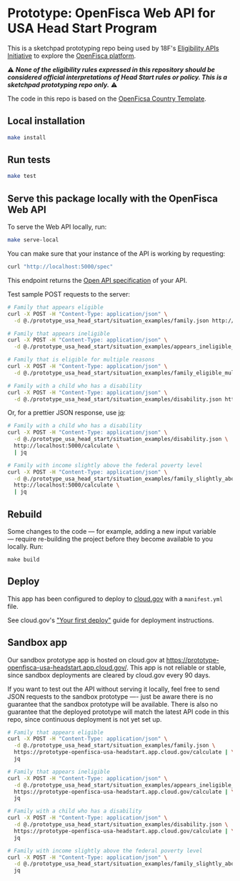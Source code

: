 # Prototype: OpenFisca Web API for USA Head Start Program

This is a sketchpad prototyping repo being used by 18F's [Eligibility APIs Initiative](https://github.com/18F/eligibility-rules-service/blob/master/README.md) to explore the [OpenFisca platform](https://openfisca.org/en/).

:warning: ***None of the eligibility rules expressed in this repository should be considered official interpretations of Head Start rules or policy. This is a sketchpad prototyping repo only.*** :warning:

The code in this repo is based on the [OpenFicsa Country Template](https://github.com/openfisca/country-template).

## Local installation

```sh
make install
```

## Run tests

```sh
make test
```

## Serve this package locally with the OpenFisca Web API

To serve the Web API locally, run:

```sh
make serve-local
```

You can make sure that your instance of the API is working by requesting:

```sh
curl "http://localhost:5000/spec"
```

This endpoint returns the [Open API specification](https://www.openapis.org/) of your API.

Test sample POST requests to the server:

```sh
# Family that appears eligible
curl -X POST -H "Content-Type: application/json" \
  -d @./prototype_usa_head_start/situation_examples/family.json http://localhost:5000/calculate

# Family that appears ineligible
curl -X POST -H "Content-Type: application/json" \
  -d @./prototype_usa_head_start/situation_examples/appears_ineligible_family.json http://localhost:5000/calculate

# Family that is eligible for multiple reasons
curl -X POST -H "Content-Type: application/json" \
  -d @./prototype_usa_head_start/situation_examples/family_eligible_multiple_reasons.json http://localhost:5000/calculate

# Family with a child who has a disability
curl -X POST -H "Content-Type: application/json" \
  -d @./prototype_usa_head_start/situation_examples/disability.json http://localhost:5000/calculate
```

Or, for a prettier JSON response, use [jq](https://stedolan.github.io/jq/):

```sh
# Family with a child who has a disability
curl -X POST -H "Content-Type: application/json" \
  -d @./prototype_usa_head_start/situation_examples/disability.json \
  http://localhost:5000/calculate \
  | jq

# Family with income slightly above the federal poverty level
curl -X POST -H "Content-Type: application/json" \
  -d @./prototype_usa_head_start/situation_examples/family_slightly_above_100_fpl_il.json \
  http://localhost:5000/calculate \
  | jq
```

## Rebuild

Some changes to the code — for example, adding a new input variable — require re-building the project before they become available to you locally. Run:

```
make build
```

## Deploy

This app has been configured to deploy to [cloud.gov](https://cloud.gov/) with a `manifest.yml` file.

See cloud.gov's ["Your first deploy"](https://cloud.gov/docs/getting-started/your-first-deploy/) guide for deployment instructions.

## Sandbox app

Our sandbox prototype app is hosted on cloud.gov at https://prototype-openfisca-usa-headstart.app.cloud.gov/. This app is not reliable or stable, since sandbox deployments are cleared by cloud.gov every 90 days.

If you want to test out the API without serving it locally, feel free to send JSON requests to the sandbox prototype —- just be aware there is no guarantee that the sandbox prototype will be available. There is also no guarantee that the deployed prototype will match the latest API code in this repo, since continuous deployment is not yet set up.

```sh
# Family that appears eligible
curl -X POST -H "Content-Type: application/json" \
  -d @./prototype_usa_head_start/situation_examples/family.json \
  https://prototype-openfisca-usa-headstart.app.cloud.gov/calculate | \
  jq

# Family that appears ineligible
curl -X POST -H "Content-Type: application/json" \
  -d @./prototype_usa_head_start/situation_examples/appears_ineligible_family.json \
  https://prototype-openfisca-usa-headstart.app.cloud.gov/calculate | \
  jq

# Family with a child who has a disability
curl -X POST -H "Content-Type: application/json" \
  -d @./prototype_usa_head_start/situation_examples/disability.json \
  https://prototype-openfisca-usa-headstart.app.cloud.gov/calculate | \
  jq

# Family with income slightly above the federal poverty level
curl -X POST -H "Content-Type: application/json" \
  -d @./prototype_usa_head_start/situation_examples/family_slightly_above_100_fpl_il.json https://prototype-openfisca-usa-headstart.app.cloud.gov/calculate | \
  jq
```